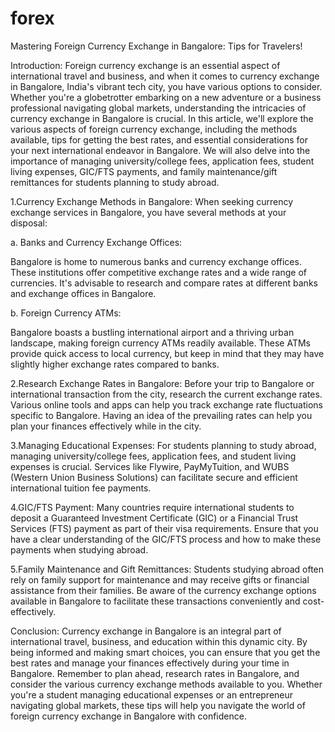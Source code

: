 # forex
Mastering Foreign Currency Exchange in Bangalore: Tips for Travelers!

Introduction:
Foreign currency exchange is an essential aspect of international travel and business, and when it comes to currency exchange in Bangalore, India's vibrant tech city, you have various options to consider. Whether you're a globetrotter embarking on a new adventure or a business professional navigating global markets, understanding the intricacies of currency exchange in Bangalore is crucial. In this article, we'll explore the various aspects of foreign currency exchange, including the methods available, tips for getting the best rates, and essential considerations for your next international endeavor in Bangalore. We will also delve into the importance of managing university/college fees, application fees, student living expenses, GIC/FTS payments, and family maintenance/gift remittances for students planning to study abroad.

1.Currency Exchange Methods in Bangalore:
When seeking currency exchange services in Bangalore, you have several methods at your disposal:

a. Banks and Currency Exchange Offices:

Bangalore is home to numerous banks and currency exchange offices.
These institutions offer competitive exchange rates and a wide range of currencies.
It's advisable to research and compare rates at different banks and exchange offices in Bangalore.

b. Foreign Currency ATMs:

Bangalore boasts a bustling international airport and a thriving urban landscape, making foreign currency ATMs readily available.
These ATMs provide quick access to local currency, but keep in mind that they may have slightly higher exchange rates compared to banks.

2.Research Exchange Rates in Bangalore:
Before your trip to Bangalore or international transaction from the city, research the current exchange rates.
Various online tools and apps can help you track exchange rate fluctuations specific to Bangalore.
Having an idea of the prevailing rates can help you plan your finances effectively while in the city.

3.Managing Educational Expenses:
For students planning to study abroad, managing university/college fees, application fees, and student living expenses is crucial.
Services like Flywire, PayMyTuition, and WUBS (Western Union Business Solutions) can facilitate secure and efficient international tuition fee payments.

4.GIC/FTS Payment:
Many countries require international students to deposit a Guaranteed Investment Certificate (GIC) or a Financial Trust Services (FTS) payment as part of their visa requirements.
Ensure that you have a clear understanding of the GIC/FTS process and how to make these payments when studying abroad.

5.Family Maintenance and Gift Remittances:
Students studying abroad often rely on family support for maintenance and may receive gifts or financial assistance from their families.
Be aware of the currency exchange options available in Bangalore to facilitate these transactions conveniently and cost-effectively.

Conclusion:
Currency exchange in Bangalore is an integral part of international travel, business, and education within this dynamic city. By being informed and making smart choices, you can ensure that you get the best rates and manage your finances effectively during your time in Bangalore. Remember to plan ahead, research rates in Bangalore, and consider the various currency exchange methods available to you. Whether you're a student managing educational expenses or an entrepreneur navigating global markets, these tips will help you navigate the world of foreign currency exchange in Bangalore with confidence.


